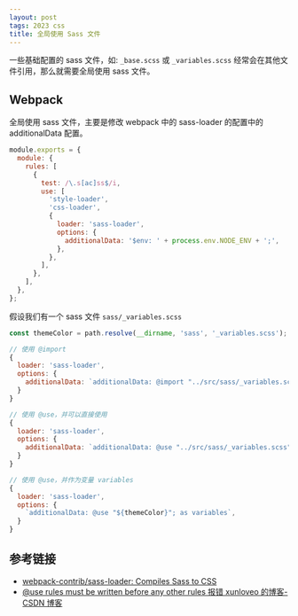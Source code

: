 ```yaml
---
layout: post
tags: 2023 css
title: 全局使用 Sass 文件
---
```


一些基础配置的 sass 文件，如: `_base.scss` 或 `_variables.scss` 经常会在其他文件引用，那么就需要全局使用 sass 文件。

## Webpack

全局使用 sass 文件，主要是修改 webpack 中的 sass-loader 的配置中的 additionalData 配置。

```js
module.exports = {
  module: {
    rules: [
      {
        test: /\.s[ac]ss$/i,
        use: [
          'style-loader',
          'css-loader',
          {
            loader: 'sass-loader',
            options: {
              additionalData: '$env: ' + process.env.NODE_ENV + ';',
            },
          },
        ],
      },
    ],
  },
};
```

假设我们有一个 sass 文件 `sass/_variables.scss`

```js
const themeColor = path.resolve(__dirname, 'sass', '_variables.scss');

// 使用 @import
{
  loader: 'sass-loader',
  options: {
    additionalData: `additionalData: @import "../src/sass/_variables.scss";`,
  }
}

// 使用 @use，并可以直接使用
{
  loader: 'sass-loader',
  options: {
    additionalData: `additionalData: @use "../src/sass/_variables.scss"; as *`,
  }
}

// 使用 @use，并作为变量 variables
{
  loader: 'sass-loader',
  options: {
    `additionalData: @use "${themeColor}"; as variables`,
  }
}
```

## 参考链接

- [webpack-contrib/sass-loader: Compiles Sass to CSS](https://github.com/webpack-contrib/sass-loader)
- [@use rules must be written before any other rules 报错 xunloveo 的博客-CSDN 博客](https://blog.csdn.net/xunloveo/article/details/119598288)
